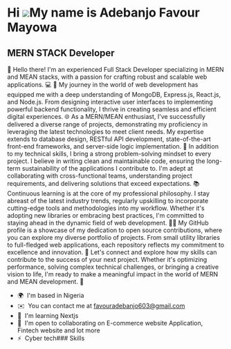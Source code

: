 Hi ![](https://user-images.githubusercontent.com/18350557/176309783-0785949b-9127-417c-8b55-ab5a4333674e.gif)My name is Adebanjo Favour Mayowa
==============================================================================================================================================

MERN STACK Developer
--------------------

👋 Hello there! I'm an experienced Full Stack Developer specializing in MERN and MEAN stacks, with a passion for crafting robust and scalable web applications. 💻 🚀 My journey in the world of web development has equipped me with a deep understanding of MongoDB, Express.js, React.js, and Node.js. From designing interactive user interfaces to implementing powerful backend functionality, I thrive in creating seamless and efficient digital experiences. 🌐 As a MERN/MEAN enthusiast, I've successfully delivered a diverse range of projects, demonstrating my proficiency in leveraging the latest technologies to meet client needs. My expertise extends to database design, RESTful API development, state-of-the-art front-end frameworks, and server-side logic implementation. 🔧 In addition to my technical skills, I bring a strong problem-solving mindset to every project. I believe in writing clean and maintainable code, ensuring the long-term sustainability of the applications I contribute to. I'm adept at collaborating with cross-functional teams, understanding project requirements, and delivering solutions that exceed expectations. 📚 Continuous learning is at the core of my professional philosophy. I stay abreast of the latest industry trends, regularly upskilling to incorporate cutting-edge tools and methodologies into my workflow. Whether it's adopting new libraries or embracing best practices, I'm committed to staying ahead in the dynamic field of web development. 👨‍💻 My GitHub profile is a showcase of my dedication to open source contributions, where you can explore my diverse portfolio of projects. From small utility libraries to full-fledged web applications, each repository reflects my commitment to excellence and innovation. 🔗 Let's connect and explore how my skills can contribute to the success of your next project. Whether it's optimizing performance, solving complex technical challenges, or bringing a creative vision to life, I'm ready to make a meaningful impact in the world of MERN and MEAN development. 🚀

*   🌍  I'm based in Nigeria
*   ✉️  You can contact me at [favouradebanjo603@gmail.com](mailto:favouradebanjo603@gmail.com)
*   🧠  I'm learning Nextjs
*   🤝  I'm open to collaborating on E-commerce website Application, Fintech website and lot more
*   ⚡  Cyber tech### Skills 
